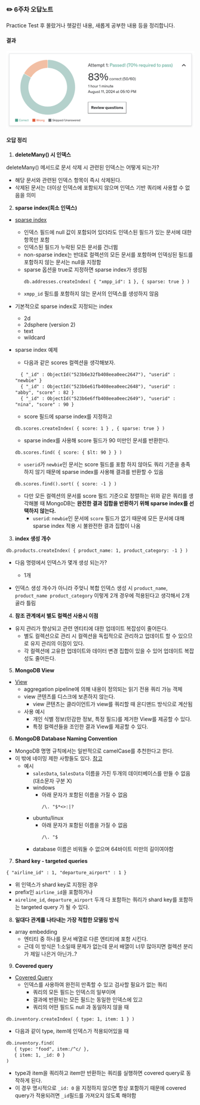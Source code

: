 ### ✏️ 6주차 오답노트
Practice Test 후 몰랐거나 헷갈린 내용, 새롭게 공부한 내용 등을 정리합니다.

#### 결과

![Alt text](images/week6-result.png)

#### 오답 정리

1. **deleteMany() 시 인덱스**

deleteMany() 메서드로 문서 삭제 시 관련된 인덱스는 어떻게 되는가?
- 해당 문서와 관련된 인덱스 항목이 즉시 삭제된다.
- 삭제된 문서는 더이상 인덱스에 포함되지 않으며 인덱스 기반 쿼리에 사용할 수 없음을 의미

2. **sparse index(희소 인덱스)**
- [sparse index](https://www.mongodb.com/ko-kr/docs/manual/core/index-sparse/)
  - 인덱스 필드에 null 값이 포함되어 있더라도 인덱스된 필드가 있는 문서에 대한 항목만 포함
  - 인덱스된 필드가 누락된 모든 문서를 건너뜀
  - non-sparse index는 반대로 컬렉션의 모든 문서를 포함하며 인덱싱된 필드를 포함하지 않는 문서는 null을 지정함
  - sparse 옵션을 true로 지정하면 sparse index가 생성됨
    ```
    db.addresses.createIndex( { "xmpp_id": 1 }, { sparse: true } )
    ```
  - `xmpp_id` 필드를 포함하지 않는 문서의 인덱스를 생성하지 않음

- 기본적으로 sparse index로 지정되는 index
  - 2d
  - 2dsphere (version 2)
  - text
  - wildcard

- sparse index 예제
  - 다음과 같은 scores 컬렉션을 생각해보자.
  ```
    { "_id" : ObjectId("523b6e32fb408eea0eec2647"), "userid" : "newbie" }
    { "_id" : ObjectId("523b6e61fb408eea0eec2648"), "userid" : "abby", "score" : 82 }
    { "_id" : ObjectId("523b6e6ffb408eea0eec2649"), "userid" : "nina", "score" : 90 }
  ```

  - score 필드에 sparse index를 지정하고
  ```
  db.scores.createIndex( { score: 1 } , { sparse: true } )
  ```
  - sparse index를 사용해 score 필드가 90 미만인 문서를 반환한다.
  ```
  db.scores.find( { score: { $lt: 90 } } )
  ```

  - `userid`가 `newbie`인 문서는 score 필드를 포함 하지 않아도 쿼리 기준을 충족하지 않기 때문에 sparse index를 사용해 결과를 반환할 수 있음
  
  ```
  db.scores.find().sort( { score: -1 } )
  ``` 
  - 다만 모든 컬렉션의 문서를 score 필드 기준으로 정렬하는 위와 같은 쿼리를 생각해볼 때 MongoDB는 **완전한 결과 집합을 반환하기 위해 sparse index를 선택하지 않는다.** 
    - `userid`: `newbie`인 문서에 `score` 필드가 없기 때문에 모든 문서에 대해 sparse index 적용 시 불완전한 결과 집합이 나옴

3. **index 생성 개수**
```
db.products.createIndex( { product_name: 1, product_category: -1 } )
```

- 다음 명령에서 인덱스가 몇개 생성 되는가?
  - 1개

- 인덱스 생성 개수가 아니라 주엊니 복합 인덱스 생성 시 `product_name`, `product_name product_category` 이렇게 2개 경우에 적용된다고 생각해서 2개 골라 틀림

4. **참조 관계에서 별도 컬렉션 사용시 이점**
- 유지 관리가 향상되고 관련 엔티티에 대한 업데이트 복잡성이 줄어든다.
  - 별도 컬렉션으로 관리 시 컬렉션을 독립적으로 관리하고 업데이트 할 수 있으므로 유지 관리의 이점이 있다.
  - 각 컬렉션에 고유한 업데이트와 데이터 변경 집합이 있을 수 있어 업데이트 복잡성도 줄어든다.

5. **MongoDB View**
- [View](https://www.mongodb.com/ko-kr/docs/manual/core/views/)
  -  aggregation pipeline에 의해 내용이 정의되는 읽기 전용 쿼리 가능 객체
  -  view 콘텐츠를 디스크에 보존하지 않는다. 
     - view 콘텐츠는 클라이언트가 view를 쿼리할 때 온디맨드 방식으로 계산됨
  - 사용 예시
    - 개인 식별 정보(민감한 정보, 특정 필드)를 제거한 View를 제공할 수 있다.
    - 특정 컬렉션들을 조인한 결과 View를 제공할 수 있다.

6. **MongoDB Database Naming Convention**
- MongoDB 명명 규칙에서는 일반적으로 camelCase를 추천한다고 한다.
- 이 밖에 네이밍 제한 사항들도 있다. [참고](https://www.mongodb.com/docs/manual/reference/limits/#naming-restrictions)
  - 예시
    - `salesData`, `SalesData` 이름을 가진 두개의 데이터베이스를 만들 수 없음 (대소문자 구분 X)
    - windows
      - 아래 문자가 포함된 이름을 가질 수 없음
        ```
        /\. "$*<>:|?
        ```
    - ubuntu/linux
      - 아래 문자가 포함된 이름을 가질 수 없음
        ```
        /\. "$
        ```
    - database 이름은 비워둘 수 없으며 64바이트 미만의 길이여야함


7. **Shard key - targeted queries**
```
{ "airline_id" : 1, "departure_airport" : 1 }
```
- 위 인덱스가 shard key로 지정된 경우 
- prefix인 `airline_id`을 포함하거나 
- `aireline_id`, `departure_airport` 두개 다 포함하는 쿼리가 
shard key를 포함하는 targeted query 가 될 수 있다.

8. **일대다 관계를 나타내는 가장 적합한 모델링 방식**
- array embedding
  - 엔티티 중 하나를 문서 배열로 다른 엔티티에 포함 시킨다.
  - 근데 이 방식은 1:소일때 문제가 없는데 문서 배열이 너무 많아지면 컬렉션 분리가 제일 나은거 아닌가..?

9. **Covered query**
- [Covered Query](https://www.mongodb.com/docs/manual/core/query-optimization/#covered-query)
  - 인덱스를 사용하여 완전히 만족할 수 있고 검사할 필요가 없는 쿼리
    - 쿼리의 모든 필드는 인덱스의 일부이며
    - 결과에 반환되는 모든 필드는 동일한 인덱스에 있고
    - 쿼리의 어떤 필드도 null 과 동일하지 않을 때  

```
db.inventory.createIndex( { type: 1, item: 1 } )
```
  - 다음과 같이 type, item에 인덱스가 적용되어있을 때
```
db.inventory.find(
   { type: "food", item:/^c/ },
   { item: 1, _id: 0 }
)
```
  - type과 item을 쿼리하고 item만 반환하는 쿼리를 실행하면 covered query로 동작하게 된다. 
  - 이 경우 명시적으로 `_id: 0` 을 지정하지 않으면 항상 포함하기 때문에 covered query가 적용되려면 `_id`필드를 가져오지 않도록 해야함
